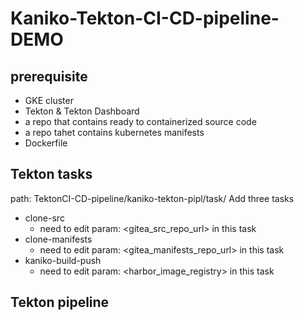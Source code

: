 # Kaniko-Tekton-CI-CD-pipeline-DEMO

## prerequisite
- GKE cluster
- Tekton & Tekton Dashboard
- a repo that contains ready to containerized source code 
- a repo tahet contains kubernetes manifests
- Dockerfile

## Tekton tasks
path: TektonCI-CD-pipeline/kaniko-tekton-pipl/task/
Add three tasks
- clone-src
    - need to edit param: <gitea_src_repo_url> in this task 
- clone-manifests
    - need to edit param: <gitea_manifests_repo_url> in this task 
- kaniko-build-push
    - need to edit param: <harbor_image_registry> in this task 

## Tekton pipeline







